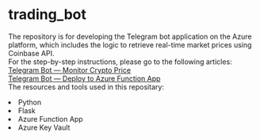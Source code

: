 # trading_bot
 The repository is for developing the Telegram bot application on the Azure platform, which includes the logic to retrieve real-time market prices using Coinbase API.</br>
 For the step-by-step instructions, please go to the following articles:
 [Telegram Bot — Monitor Crypto Price
](https://medium.com/@stephenyang_83508/telegram-bot-monitor-crypto-price-1e451c270a29)</br>
 [Telegram Bot — Deploy to Azure Function App](https://medium.com/@stephenyang_83508/telegram-bot-deploy-to-azure-function-app-68de43b8abc8)</br>
 The resources and tools used in this repositary:</br>
 <li>Python</li>
 <li>Flask</li>
 <li>Azure Function App</li>
 <li>Azure Key Vault</li>
